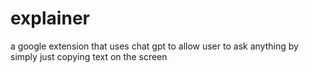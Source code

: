 # explainer
a google extension that uses chat gpt to allow user to ask anything by simply just copying text on the screen
